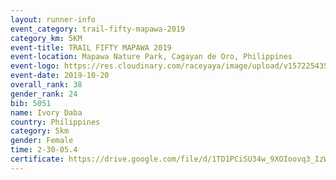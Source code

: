 ```yaml
---
layout: runner-info 
event_category: trail-fifty-mapawa-2019 
category_km: 5KM 
event-title: TRAIL FIFTY MAPAWA 2019  
event-location: Mapawa Nature Park, Cagayan de Oro, Philippines 
event-logo: https://res.cloudinary.com/raceyaya/image/upload/v1572254355/logo/trail-fifty-mapawa_fizjmb.jpg 
event-date: 2019-10-20 
overall_rank: 38
gender_rank: 24
bib: 5051
name: Ivory Daba
country: Philippines
category: 5km
gender: Female
time: 2-30-05.4
certificate: https://drive.google.com/file/d/1TD1PCiSU34w_9XOIoovq3_IzWm_95BxI/view?usp=sharing
---
```

